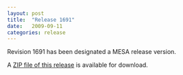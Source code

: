 ```yaml
---
layout: post
title:  "Release 1691"
date:   2009-09-11
categories: release
---
```


Revision 1691 has been designated a MESA release version.


A [ZIP file of this release][zip] is available for download.

[zip]:http://sourceforge.net/projects/mesa/files/releases/mesa-r1691.zip/download
